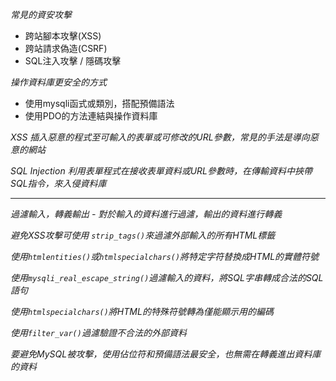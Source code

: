 *常見的資安攻擊*
* 跨站腳本攻擊(XSS)
* 跨站請求偽造(CSRF)
* SQL注入攻擊 / 隱碼攻擊

*操作資料庫更安全的方式*
* 使用mysqli函式或類別，搭配預備語法
* 使用PDO的方法連結與操作資料庫

*XSS*
*插入惡意的程式至可輸入的表單或可修改的URL參數，常見的手法是導向惡意的網站*

*SQL Injection*
*利用表單程式在接收表單資料或URL參數時，在傳輸資料中挾帶SQL指令，來入侵資料庫*

***

*過濾輸入，轉義輸出 - 對於輸入的資料進行過濾，輸出的資料進行轉義*

*避免XSS攻擊可使用 `strip_tags()`來過濾外部輸入的所有HTML標籤*

*使用`htmlentities()`或`htmlspecialchars()`將特定字符替換成HTML的實體符號*

*使用`mysqli_real_escape_string()`過濾輸入的資料，將SQL字串轉成合法的SQL語句*

*使用`htmlspecialchars()`將HTML的特殊符號轉為僅能顯示用的編碼*

*使用`filter_var()`過濾驗證不合法的外部資料*

*要避免MySQL被攻擊，使用佔位符和預備語法最安全，也無需在轉義進出資料庫的資料*

